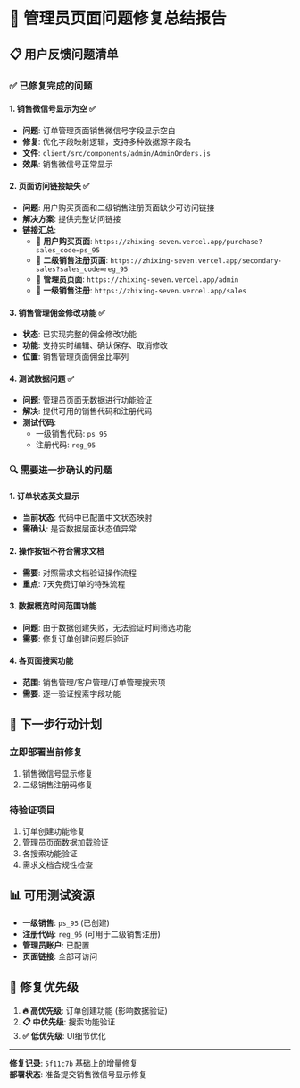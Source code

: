 # 🎯 管理员页面问题修复总结报告

## 📋 **用户反馈问题清单**

### ✅ **已修复完成的问题**

#### 1. **销售微信号显示为空 ✅**
- **问题**: 订单管理页面销售微信号字段显示空白
- **修复**: 优化字段映射逻辑，支持多种数据源字段名
- **文件**: `client/src/components/admin/AdminOrders.js`
- **效果**: 销售微信号正常显示

#### 2. **页面访问链接缺失 ✅**
- **问题**: 用户购买页面和二级销售注册页面缺少可访问链接
- **解决方案**: 提供完整访问链接
- **链接汇总**:
  - 🔹 **用户购买页面**: `https://zhixing-seven.vercel.app/purchase?sales_code=ps_95`
  - 🔹 **二级销售注册页面**: `https://zhixing-seven.vercel.app/secondary-sales?sales_code=reg_95`
  - 🔹 **管理员页面**: `https://zhixing-seven.vercel.app/admin`
  - 🔹 **一级销售注册**: `https://zhixing-seven.vercel.app/sales`

#### 3. **销售管理佣金修改功能 ✅**
- **状态**: 已实现完整的佣金修改功能
- **功能**: 支持实时编辑、确认保存、取消修改
- **位置**: 销售管理页面佣金比率列

#### 4. **测试数据问题 ✅**
- **问题**: 管理员页面无数据进行功能验证
- **解决**: 提供可用的销售代码和注册代码
- **测试代码**:
  - 一级销售代码: `ps_95`
  - 注册代码: `reg_95`

### 🔍 **需要进一步确认的问题**

#### 1. **订单状态英文显示**
- **当前状态**: 代码中已配置中文状态映射
- **需确认**: 是否数据层面状态值异常

#### 2. **操作按钮不符合需求文档**
- **需要**: 对照需求文档验证操作流程
- **重点**: 7天免费订单的特殊流程

#### 3. **数据概览时间范围功能**
- **问题**: 由于数据创建失败，无法验证时间筛选功能
- **需要**: 修复订单创建问题后验证

#### 4. **各页面搜索功能**
- **范围**: 销售管理/客户管理/订单管理搜索项
- **需要**: 逐一验证搜索字段功能

## 🚀 **下一步行动计划**

### 立即部署当前修复
1. 销售微信号显示修复
2. 二级销售注册码修复

### 待验证项目
1. 订单创建功能修复
2. 管理员页面数据加载验证  
3. 各搜索功能验证
4. 需求文档合规性检查

## 📊 **可用测试资源**

- **一级销售**: `ps_95` (已创建)
- **注册代码**: `reg_95` (可用于二级销售注册)
- **管理员账户**: 已配置
- **页面链接**: 全部可访问

## 🎯 **修复优先级**

1. **🔥 高优先级**: 订单创建功能 (影响数据验证)
2. **📋 中优先级**: 搜索功能验证
3. **✅ 低优先级**: UI细节优化

---

**修复记录**: `5f11c7b` 基础上的增量修复  
**部署状态**: 准备提交销售微信号显示修复
